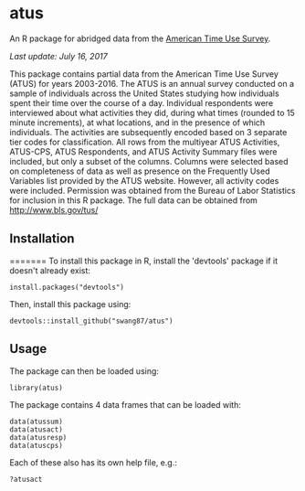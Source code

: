 # atus

An R package for abridged data from the [American Time Use Survey](https://www.bls.gov/tus).

_Last update: July 16, 2017_

This package contains partial data from the American Time Use Survey (ATUS) for years 2003-2016. The ATUS is an annual survey conducted on a sample of individuals across the United States studying how individuals spent their time over the course of a day. Individual respondents were interviewed about what activities they did, during what times (rounded to 15 minute increments), at what locations, and in the presence of which individuals. The activities are subsequently encoded based on 3 separate tier codes for classification. All rows from the multiyear ATUS Activities, ATUS-CPS, ATUS Respondents, and ATUS Activity Summary files were included, but only a subset of the columns. Columns were selected based on completeness of data as well as presence on the Frequently Used Variables list provided by the ATUS website. However, all activity codes were included. Permission was obtained from the Bureau of Labor Statistics for inclusion in this R package. The full data can be obtained from http://www.bls.gov/tus/

## Installation 
=======
To install this package in R, install the 'devtools' package if it doesn't already exist:

```
install.packages("devtools")
```

Then, install this package using:

```
devtools::install_github("swang87/atus")
```

## Usage

The package can then be loaded using:

```
library(atus)
```

The package contains 4 data frames that can be loaded with:

```
data(atussum)
data(atusact)
data(atusresp)
data(atuscps)
```

Each of these also has its own help file, e.g.:

```
?atusact
```

